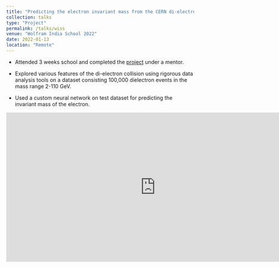 ```yaml
---
title: "Predicting the electron invariant mass from the CERN di-electron collision data"
collection: talks
type: "Project"
permalink: /talks/wiss
venue: "Wolfram India School 2022"
date: 2022-01-13
location: "Remote"
---
```


* Attended 3 weeks school and completed the [project](https://www.notebookarchive.org/predicting-the-electron-invariant-mass-from-the-cern-dielectron-collision-data--2022-01-5kbhz3u/) under a mentor.

* Explored various features of the di-electron collision using rigorous data analysis tools on a dataset consisting 100,000 dielectron events in the mass range 2-110 GeV.

* Used a custom neural network on test dataset for predicting the invariant mass of the electron.

<iframe width='800' height='400' src='https://www.wolframcloud.com/obj/c9896f63-b396-4398-8cde-94085d6ceee5' frameborder='0'></iframe>